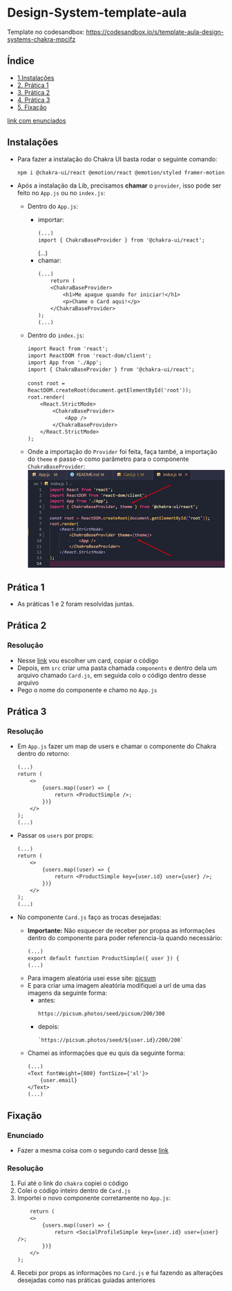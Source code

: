 # Design-System-template-aula

Template no codesandbox:
https://codesandbox.io/s/template-aula-design-systems-chakra-mpcifz

## Índice

-   [1.Instalações](#instalações)
-   [2. Prática 1](#prática-1)
-   [3. Prática 2](#prática-2)
-   [4. Prática 3](#prática-3)
-   [5. Fixação](#fixação)

[link com enunciados](https://docs.google.com/presentation/d/e/2PACX-1vT1cZRej-3FlH63D3r77leM8Obeozt0dNVRgMXv9OQHdRMu-QqAPvrXhiW-LwY1OTiTUX24PLwJab3h/pub?start=false&loop=false&delayms=3000&slide=id.g164569922a2_1_7)

## Instalações

-   Para fazer a instalação do Chakra UI basta rodar o seguinte comando:

    ```
    npm i @chakra-ui/react @emotion/react @emotion/styled framer-motion
    ```

-   Após a instalação da Lib, precisamos **chamar** o `provider`, isso pode ser feito no `App.js` ou no `index.js`:

    -   Dentro do `App.js`:
        -   importar:
            ```
            (...)
            import { ChakraBaseProvider } from '@chakra-ui/react';
            ```
            (...)
        -   chamar:
            ```
            (...)
                return (
                <ChakraBaseProvider>
                    <h1>Me apague quando for iniciar!</h1>
                    <p>Chame o Card aqui!</p>
                </ChakraBaseProvider>
            );
            (...)
            ```
    -   Dentro do `index.js`:

        ```
        import React from 'react';
        import ReactDOM from 'react-dom/client';
        import App from './App';
        import { ChakraBaseProvider } from '@chakra-ui/react';

        const root = ReactDOM.createRoot(document.getElementById('root'));
        root.render(
            <React.StrictMode>
                <ChakraBaseProvider>
                    <App />
                </ChakraBaseProvider>
            </React.StrictMode>
        );
        ```

    -   Onde a importação do `Provider` foi feita, faça també, a importação do `theme` e passe-o como parâmetro para o componente `ChakraBaseProvider`:
        ![Alt text](image.png)

## Prática 1

- As práticas 1 e 2 foram resolvidas juntas.

## Prática 2

### Resolução
-   Nesse [link](https://chakra-templates.dev/components/cards) vou escolher um card, copiar o código
-   Depois, em `src` criar uma pasta chamada `components` e dentro dela um arquivo chamado `Card.js`, em seguida colo o código dentro desse arquivo
-   Pego o nome do componente e chamo no `App.js`

## Prática 3

### Resolução

-   Em `App.js` fazer um map de users e chamar o componente do Chakra dentro do retorno:

    ```
    (...)
    return (
        <>
            {users.map((user) => {
                return <ProductSimple />;
            })}
        </>
    );
    (...)
    ```

-   Passar os `users` por props:
    ```
    (...)
    return (
        <>
            {users.map((user) => {
                return <ProductSimple key={user.id} user={user} />;
            })}
        </>
    );
    (...)
    ```
-   No componente `Card.js` faço as trocas desejadas:
    -   **Importante:** Não esquecer de receber por propsa as informações dentro do componente para poder referencia-la quando necessário:
        ```
        (...)
        export default function ProductSimple({ user }) {
        (...)
        ```
    -   Para imagem aleatória usei esse site: [picsum](https://picsum.photos/)
    -   E para criar uma imagem aleatória modifiquei a url de uma das imagens da seguinte forma:
        -   antes:
            ```
            https://picsum.photos/seed/picsum/200/300
            ```
        -   depois:
            ```
            `https://picsum.photos/seed/${user.id}/200/200`
            ```
    -   Chamei as informações que eu quis da seguinte forma:
        ```
        (...)
        <Text fontWeight={800} fontSize={'xl'}>
            {user.email}
        </Text>
        (...)
        ```

## Fixação

### Enunciado

-   Fazer a mesma coisa com o segundo card desse [link](https://chakra-templates.dev/components/cards)

### Resolução

1. Fui até o link do `chakra` copiei o código
2. Colei o código inteiro dentro de `Card.js`
3. Importei o novo componente corretamente no `App.js`:
    ```
        return (
        <>
            {users.map((user) => {
                return <SocialProfileSimple key={user.id} user={user} />;
            })}
        </>
    );
    ```
4. Recebi por props as informações no `Card.js` e fui fazendo as alterações desejadas como nas práticas guiadas anteriores
